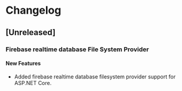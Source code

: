 # Changelog

## [Unreleased]

### Firebase realtime database File System Provider

#### New Features

- Added firebase realtime database filesystem provider support for ASP.NET Core.
